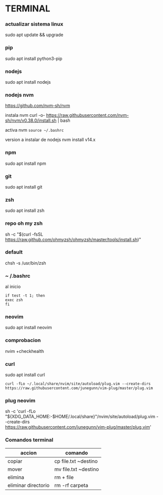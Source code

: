# TERMINAL 

### actualizar sistema linux
sudo apt update && upgrade

### pip
sudo apt install python3-pip

### nodejs
sudo apt install nodejs

### nodejs nvm 
https://github.com/nvm-sh/nvm

instala nvm
curl -o- https://raw.githubusercontent.com/nvm-sh/nvm/v0.38.0/install.sh | bash

activa nvm
```source ~/.bashrc```

version a instalar de nodejs
nvm install v14.x

### npm
sudo apt install npm

### git
sudo apt install git

### zsh
sudo apt install zsh

### repo oh my zsh
sh -c "$(curl -fsSL https://raw.github.com/ohmyzsh/ohmyzsh/master/tools/install.sh)"

### default
chsh -s /usr/bin/zsh

### ~ /.bashrc
al inicio
~~~
if test -t 1; then
exec zsh
fi
~~~

### neovim
sudo apt install neovim

### comprobacion
nvim +checkhealth

### curl
sudo apt install curl
~~~
curl -fLo ~/.local/share/nvim/site/autoload/plug.vim --create-dirs https://raw.githubusercontent.com/junegunn/vim-plug/master/plug.vim
~~~

### plug neovim 
sh -c 'curl -fLo "${XDG_DATA_HOME:-$HOME/.local/share}"/nvim/site/autoload/plug.vim --create-dirs \
       https://raw.githubusercontent.com/junegunn/vim-plug/master/plug.vim'

### Comandos terminal
|accion|comando|
|-|-|
|copiar | cp file.txt ~destino |
|mover | mv file.txt ~destino |
|elimina | rm + file |
|eliminar directorio | rm -rf carpeta |


